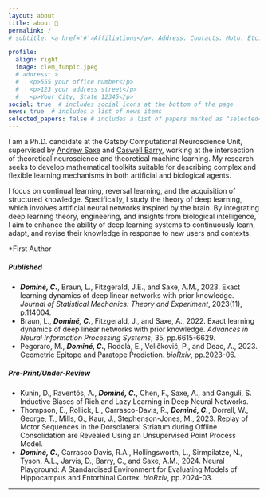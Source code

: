 ```yaml
---
layout: about
title: about 🍊
permalink: /
# subtitle: <a href='#'>Affiliations</a>. Address. Contacts. Moto. Etc.

profile:
  align: right
  image: clem_funpic.jpeg
  # address: >
  #   <p>555 your office number</p>
  #   <p>123 your address street</p>
  #   <p>Your City, State 12345</p>
social: true  # includes social icons at the bottom of the page
news: true  # includes a list of news items
selected_papers: false # includes a list of papers marked as "selected={true}"
---
```

I am a Ph.D. candidate at the Gatsby Computational Neuroscience Unit, supervised by [Andrew Saxe](https://www.sainsburywellcome.org/web/groups/saxe-lab) and [Caswell Barry](https://barry-lab.com), working at the intersection of theoretical neuroscience and theoretical machine learning. My research seeks to develop mathematical toolkits suitable for describing complex and flexible learning mechanisms in both artificial and biological agents.


I focus on continual learning, reversal learning, and the acquisition of structured knowledge. Specifically, I study the theory of deep learning, which involves artificial neural networks inspired by the brain. By integrating deep learning theory, engineering, and insights from biological intelligence, I aim to enhance the ability of deep learning systems to continuously learn, adapt, and revise their knowledge in response to new users and contexts.


*First Author
##### Published

- **_Dominé, C._**, Braun, L., Fitzgerald, J.E., and Saxe, A.M., 2023. Exact learning dynamics of deep linear networks with prior knowledge. *Journal of Statistical Mechanics: Theory and Experiment*, 2023(11), p.114004.
- Braun, L., **_Dominé, C._**, Fitzgerald, J., and Saxe, A., 2022. Exact learning dynamics of deep linear networks with prior knowledge. *Advances in Neural Information Processing Systems*, 35, pp.6615-6629.
- Pegoraro, M., **_Dominé, C._**, Rodolà, E., Veličković, P., and Deac, A., 2023. Geometric Epitope and Paratope Prediction. *bioRxiv*, pp.2023-06.

##### Pre-Print/Under-Review

- Kunin, D., Raventós, A., **_Dominé, C._**, Chen, F., Saxe, A., and Ganguli, S. Inductive Biases of Rich and Lazy Learning in Deep Neural Networks.
- Thompson, E., Rollick, L., Carrasco-Davis, R., **_Dominé, C._**, Dorrell, W., George, T., Mills, G., Kaur, J., Stephenson-Jones, M., 2023. Replay of Motor Sequences in the Dorsolateral Striatum during Offline Consolidation are Revealed Using an Unsupervised Point Process Model.
- **_Dominé, C._**, Carrasco Davis, R.A., Hollingsworth, L., Sirmpilatze, N., Tyson, A.L., Jarvis, D., Barry, C., and Saxe, A.M., 2024. Neural Playground: A Standardised Environment for Evaluating Models of Hippocampus and Entorhinal Cortex. *bioRxiv*, pp.2024-03.


***